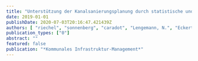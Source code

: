```yaml
---
title: "Unterstützung der Kanalsanierungsplanung durch statistische und datengetriebene Alterungsmodelle"
date: 2019-01-01
publishDate: 2020-07-03T20:16:47.421439Z
authors: [ "riechel", "sonnenberg", "caradot", "Lengemann, N.", "Eckert, E.", "Ringe, A.", "rouault" ]
publication_types: ["0"]
abstract: ""
featured: false
publication: "*Kommunales Infrastruktur-Management*"
---
```


